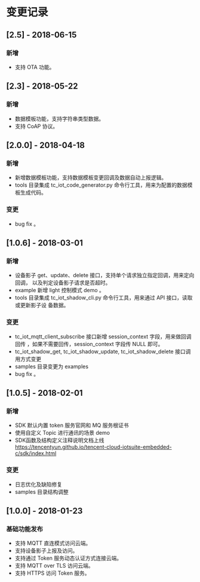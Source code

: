 # 变更记录

## [2.5] - 2018-06-15
### 新增
- 支持 OTA 功能。

## [2.3] - 2018-05-22
### 新增
- 数据模板功能，支持字符串类型数据。
- 支持 CoAP 协议。

## [2.0.0] - 2018-04-18
### 新增
- 新增数据模板功能，支持数据模板变更回调及数据自动上报逻辑。
- tools 目录集成 tc_iot_code_generator.py 命令行工具，用来为配置的数据模板生成代码。

### 变更
- bug fix 。

## [1.0.6] - 2018-03-01
### 新增
- 设备影子 get、update、delete 接口，支持单个请求独立指定回调，用来定向回调，
以及判定设备影子请求是否超时。
- example 新增 light 控制模式 demo 。
- tools 目录集成 tc_iot_shadow_cli.py 命令行工具，用来通过 API 接口，读取或更新影子设
备数据。

### 变更
- tc_iot_mqtt_client_subscribe 接口新增 session_context 字段，用来做回调回传
，如果不需要回传，session_context 字段传 NULL 即可。
- tc_iot_shadow_get, tc_iot_shadow_update, tc_iot_shadow_delete 接口调用方式变更
- samples 目录变更为 examples
- bug fix 。


## [1.0.5] - 2018-02-01
### 新增
- SDK 默认内置 token 服务官网和 MQ 服务根证书
- 使用自定义 Topic 进行通讯的场景 demo
- SDK函数及结构定义注释说明文档上线
    https://tencentyun.github.io/tencent-cloud-iotsuite-embedded-c/sdk/index.html

### 变更
- 日志优化及缺陷修复
- samples 目录结构调整


## [1.0.0] - 2018-01-23
### 基础功能发布
- 支持 MQTT 直连模式访问云端。
- 支持设备影子上报及访问。
- 支持通过 Token 服务动态认证方式连接云端。
- 支持 MQTT over TLS 访问云端。
- 支持 HTTPS 访问 Token 服务。

